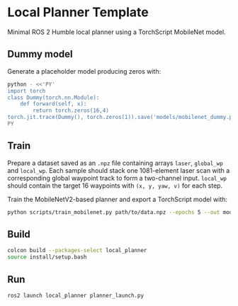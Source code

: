 # Local Planner Template

Minimal ROS 2 Humble local planner using a TorchScript MobileNet model.

## Dummy model

Generate a placeholder model producing zeros with:

```bash
python - <<'PY'
import torch
class Dummy(torch.nn.Module):
    def forward(self, x):
        return torch.zeros(16,4)
torch.jit.trace(Dummy(), torch.zeros(1)).save('models/mobilenet_dummy.pt')
PY
```

## Train

Prepare a dataset saved as an `.npz` file containing arrays `laser`,
`global_wp` and `local_wp`. Each sample should stack one 1081-element
laser scan with a corresponding global waypoint track to form a
two-channel input. `local_wp` should contain the target 16 waypoints
with `(x, y, yaw, v)` for each step.

Train the MobileNetV2-based planner and export a TorchScript model with:

```bash
python scripts/train_mobilenet.py path/to/data.npz --epochs 5 --out models/mobilenet_trained.pt
```


## Build

```bash
colcon build --packages-select local_planner
source install/setup.bash
```

## Run

```bash
ros2 launch local_planner planner_launch.py
```
